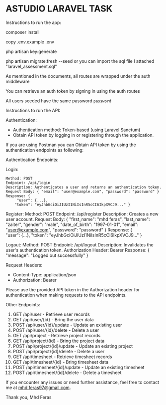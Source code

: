 # ASTUDIO LARAVEL TASK

Instructions to run the app:

composer install

copy .env.example .env

php artisan key:generate

php artisan migrate:fresh --seed or you can import the sql file I attached "laravel_assessment.sql"

As mentioned in the documents, all routes are wrapped under the auth middleware

You can retrieve an auth token by signing in using the auth routes

All users seeded have the same password `password`

Instructions to run the API:

Authentication:

- Authentication method: Token-based (using Laravel Sanctum)
- Obtain API token by logging in or registering through the application.

If you are using Postman you can Obtain API token by using the authentication endpoints as following:

Authentication Endpoints:

Login:

    Method: POST
    Endpoint: /api/login
    Description: Authenticates a user and returns an authentication token.
    Request Body: { "email": "user@example.com", "password": "password" }
    Response: { 
         "user": {...},
        "token": "eyJhbGciOiJIUzI1NiIsInR5cCI6IkpXVCJ9..." }

Register:
    Method: POST
    Endpoint: /api/register
    Description: Creates a new user account.
    Request Body: { 
        "first_name": "mhd feras",
        "last_name": "zaiter",
        "gender": "male",
        "date_of_birth": "1997-01-01",
        "email": "user@example.com", "password": "password" }
    Response: {  
         "user": {...},
        "token": "eyJhbGciOiJIUzI1NiIsInR5cCI6IkpXVCJ9..." }

Logout:
    Method: POST
    Endpoint: /api/logout
    Description: Invalidates the user's authentication token.
    Authorization Header: Bearer <token>
    Response: { 
        "message": "Logged out successfully"
        }

Request Headers:

- Content-Type: application/json
- Authorization: Bearer <API Token>

Please use the provided API token in the Authorization header for authentication when making requests to the API
endpoints.

Other Endpoints:

1. GET /api/user - Retrieve user records
2. GET /api/user/{id} - Bring the user data
3. POST /api/user/{id}/update - Update an existing user
4. POST /api/user/{id}/delete - Delete a user
5. GET /api/project - Retrieve project records
6. GET /api/project/{id} - Bring the project data
7. POST /api/project/{id}/update - Update an existing project
8. POST /api/project/{id}/delete - Delete a user
9.  GET /api/timesheet - Retrieve timesheet records
10. GET /api/timesheet/{id} - Bring timesheet data
11. POST /api/timesheet/{id}/update - Update an existing timesheet
12. POST /api/timesheet/{id}/delete - Delete a timesheet

If you encounter any issues or need further assistance, feel free to contact me at mhd.feras97@gmail.com.

Thank you,
Mhd Feras
